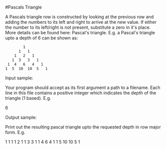 #Pascals Triangle

 A Pascals triangle row is constructed by looking at the previous row and adding the numbers to its left and right to arrive at the new value. If either the number to its left/right is not present, substitute a zero in it's place. More details can be found here: Pascal's triangle. E.g. a Pascal's triangle upto a depth of 6 can be shown as:

            1
          1   1
        1   2   1
       1  3   3   1
     1  4   6   4   1
    1  5  10  10  5   1

Input sample:

Your program should accept as its first argument a path to a filename. Each line in this file contains a positive integer which indicates the depth of the triangle (1 based). E.g.

6

Output sample:

Print out the resulting pascal triangle upto the requested depth in row major form. E.g.

1 1 1 1 2 1 1 3 3 1 1 4 6 4 1 1 5 10 10 5 1
